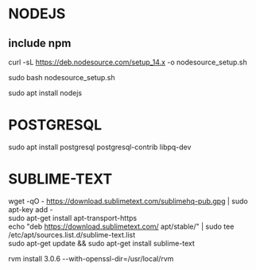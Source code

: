 # NODEJS
## include npm
curl -sL https://deb.nodesource.com/setup_14.x -o nodesource_setup.sh

sudo bash nodesource_setup.sh

sudo apt install nodejs


# POSTGRESQL
sudo apt install postgresql postgresql-contrib libpq-dev

# SUBLIME-TEXT  
wget -qO - https://download.sublimetext.com/sublimehq-pub.gpg | sudo apt-key add -   
sudo apt-get install apt-transport-https   
echo "deb https://download.sublimetext.com/ apt/stable/" | sudo tee /etc/apt/sources.list.d/sublime-text.list   
sudo apt-get update && sudo apt-get install sublime-text  


 rvm install 3.0.6 --with-openssl-dir=/usr/local/rvm
